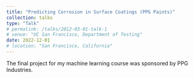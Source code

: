 ```yaml
---
title: "Predicting Corrosion in Surface Coatings (PPG Paints)"
collection: talks
type: "Talk"
# permalink: /talks/2012-03-01-talk-1
# venue: "UC San Francisco, Department of Testing"
date: 2022-12-01
# location: "San Francisco, California"
---
```

The final project for my machine learning course was sponsored by PPG Industries. 